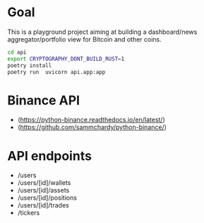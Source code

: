 # Goal
This is a playground project aiming at building a dashboard/news aggregator/portfolio view for Bitcoin and other coins.

```bash
cd api
export CRYPTOGRAPHY_DONT_BUILD_RUST=1
poetry install
poetry run  uvicorn api.app:app
```

# Binance API
* (https://python-binance.readthedocs.io/en/latest/)
* (https://github.com/sammchardy/python-binance/)

# API endpoints

* /users
* /users/[id]/wallets
* /users/[id]/assets
* /users/[id]/positions
* /users/[id]/trades
* /tickers
